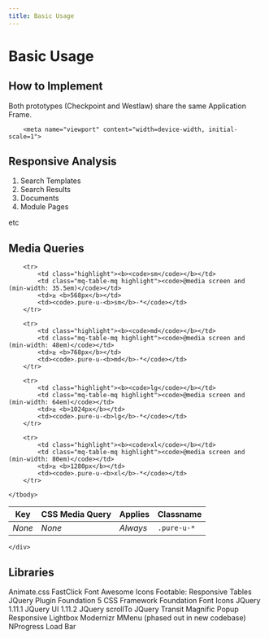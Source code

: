 ```yaml
---
title: Basic Usage
---
```


# Basic Usage

## How to Implement

Both prototypes (Checkpoint and Westlaw) share the same Application Frame.

```
	<meta name="viewport" content="width=device-width, initial-scale=1">
```

## Responsive Analysis

1. Search Templates
2. Search Results
3. Documents
4. Module Pages

etc

## Media Queries

<div class="table-responsive">
        <table>
    <thead>
        <tr>
            <th class="highlight">Key</th>
            <th class="highlight">CSS Media Query</th>
            <th>Applies</th>
            <th>Classname</th>
        </tr>
    </thead>
    <tbody>
        <tr>
            <td class="highlight"><i>None</i></td>
            <td class="highlight"><i>None</i></td>
            <td><i>Always</i></td>
            <td><code>.pure-u-*</code></td>
        </tr>


        <tr>
            <td class="highlight"><b><code>sm</code></b></td>
            <td class="mq-table-mq highlight"><code>@media screen and (min-width: 35.5em)</code></td>
            <td>≥ <b>568px</b></td>
            <td><code>.pure-u-<b>sm</b>-*</code></td>
        </tr>

        <tr>
            <td class="highlight"><b><code>md</code></b></td>
            <td class="mq-table-mq highlight"><code>@media screen and (min-width: 48em)</code></td>
            <td>≥ <b>768px</b></td>
            <td><code>.pure-u-<b>md</b>-*</code></td>
        </tr>

        <tr>
            <td class="highlight"><b><code>lg</code></b></td>
            <td class="mq-table-mq highlight"><code>@media screen and (min-width: 64em)</code></td>
            <td>≥ <b>1024px</b></td>
            <td><code>.pure-u-<b>lg</b>-*</code></td>
        </tr>

        <tr>
            <td class="highlight"><b><code>xl</code></b></td>
            <td class="mq-table-mq highlight"><code>@media screen and (min-width: 80em)</code></td>
            <td>≥ <b>1280px</b></td>
            <td><code>.pure-u-<b>xl</b>-*</code></td>
        </tr>

    </tbody>
</table>

    </div>

## Libraries

Animate.css
FastClick
Font Awesome Icons
Footable: Responsive Tables JQuery Plugin
Foundation 5 CSS Framework
Foundation Font Icons
JQuery 1.11.1
JQuery UI 1.11.2
JQuery scrollTo
JQuery Transit
Magnific Popup Responsive Lightbox
Modernizr
MMenu (phased out in new codebase)
NProgress Load Bar
